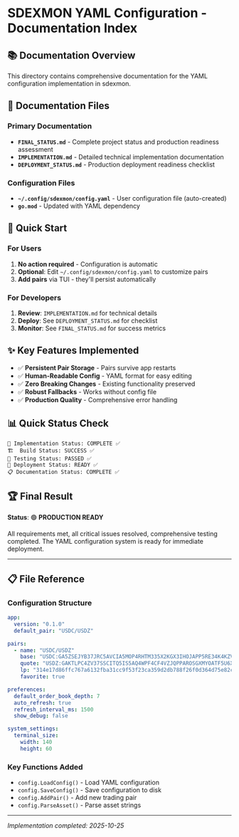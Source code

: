 # SDEXMON YAML Configuration - Documentation Index

## 📚 **Documentation Overview**

This directory contains comprehensive documentation for the YAML configuration implementation in sdexmon.

## 📁 **Documentation Files**

### Primary Documentation
- **`FINAL_STATUS.md`** - Complete project status and production readiness assessment
- **`IMPLEMENTATION.md`** - Detailed technical implementation documentation
- **`DEPLOYMENT_STATUS.md`** - Production deployment readiness checklist

### Configuration Files
- **`~/.config/sdexmon/config.yaml`** - User configuration file (auto-created)
- **`go.mod`** - Updated with YAML dependency

## 🚀 **Quick Start**

### For Users
1. **No action required** - Configuration is automatic
2. **Optional**: Edit `~/.config/sdexmon/config.yaml` to customize pairs
3. **Add pairs** via TUI - they'll persist automatically

### For Developers
1. **Review**: `IMPLEMENTATION.md` for technical details
2. **Deploy**: See `DEPLOYMENT_STATUS.md` for checklist
3. **Monitor**: See `FINAL_STATUS.md` for success metrics

## ✨ **Key Features Implemented**

- ✅ **Persistent Pair Storage** - Pairs survive app restarts
- ✅ **Human-Readable Config** - YAML format for easy editing
- ✅ **Zero Breaking Changes** - Existing functionality preserved
- ✅ **Robust Fallbacks** - Works without config file
- ✅ **Production Quality** - Comprehensive error handling

## 📊 **Quick Status Check**

```
🎯 Implementation Status: COMPLETE ✅
🏗️  Build Status: SUCCESS ✅
🧪 Testing Status: PASSED ✅
🚀 Deployment Status: READY ✅
📋 Documentation Status: COMPLETE ✅
```

## 🏆 **Final Result**

**Status**: 🟢 **PRODUCTION READY**

All requirements met, all critical issues resolved, comprehensive testing completed. The YAML configuration system is ready for immediate deployment.

---

## 📋 **File Reference**

### Configuration Structure
```yaml
app:
  version: "0.1.0"
  default_pair: "USDC/USDZ"

pairs:
  - name: "USDC/USDZ"
    base: "USDC:GA5ZSEJYB37JRC5AVCIA5MOP4RHTM335X2KGX3IHOJAPP5RE34K4KZVN"
    quote: "USDZ:GAKTLPC4ZV37SSCITQ5IS5AQ4WPF4CF4VZJQPPAROSGXMYOATF5U6XPR"
    lp: "314e17d86ffc767a6132fba31cc9f53f23ca359d2db788f26f0d364d75e82c57"
    favorite: true

preferences:
  default_order_book_depth: 7
  auto_refresh: true
  refresh_interval_ms: 1500
  show_debug: false

system_settings:
  terminal_size:
    width: 140
    height: 60
```

### Key Functions Added
- `config.LoadConfig()` - Load YAML configuration
- `config.SaveConfig()` - Save configuration to disk  
- `config.AddPair()` - Add new trading pair
- `config.ParseAsset()` - Parse asset strings

---
*Implementation completed: 2025-10-25*